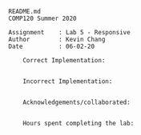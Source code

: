     README.md
    COMP120 Summer 2020

    Assignment    : Lab 5 - Responsive
    Author        : Kevin Chang
    Date          : 06-02-20

        Correct Implementation:
            

        Incorrect Implementation:
	       

        Acknowledgements/collaborated:
	        

        Hours spent completing the lab:
	       

